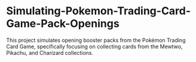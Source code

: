 # Simulating-Pokemon-Trading-Card-Game-Pack-Openings
This project simulates opening booster packs from the Pokémon Trading Card Game, specifically focusing on collecting cards from the Mewtwo, Pikachu, and Charizard collections.
